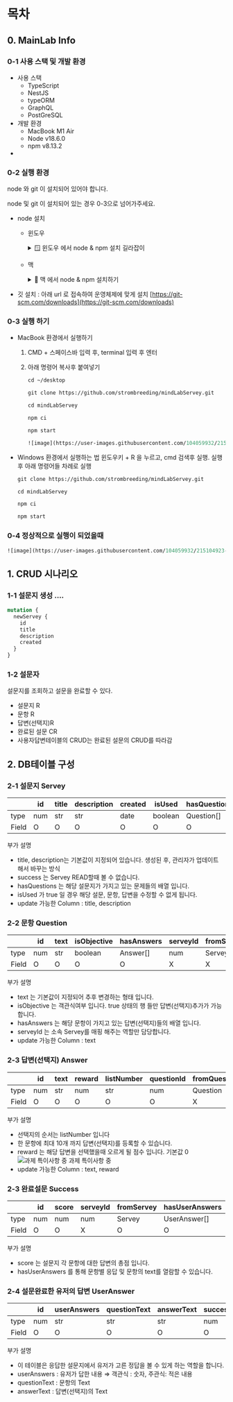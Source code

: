 # 목차

## 0. MainLab Info

### 0-1 사용 스택 및 개발 환경

- 사용 스택
  - TypeScript
  - NestJS
  - typeORM
  - GraphQL
  - PostGreSQL
- 개발 환경
  - MacBook M1 Air
  - Node v18.6.0
  - npm v8.13.2
-

### 0-2 실행 환경

node 와 git 이 설치되어 있어야 합니다.

node 및 git 이 설치되어 있는 경우 0-3으로 넘어가주세요.

- node 설치
  - 윈도우
      <details>
      <summary> 🪟 윈도우 에서 node & npm 설치 길라잡이 </summary>
      <div markdown="2">
      <h3>1. 아래 주소로 들어가서 node 를 설치 합니다. </h3>
      <p>[https://nodejs.org/ko/](https://nodejs.org/ko/)</p>
      
      <h3>2. 윈도우키 + R 을 누르고 cmd 입력 후 실행</h3>
      
      <p> 아래 명령어 입력 후, v18.x.x 가 나온다면 성공입니다! </p>
      
      </div>
      
      </details>

  - 맥
      <details>
      <summary> 🍏 맥 에서 node & npm 설치하기 </summary>
      <div markdown="2">
      <h3>1. 아래 주소로 들어가서 node를 설치합니다</h3>
      <p>[https://nodejs.org/ko/](https://nodejs.org/ko/)</p>
      
      <h3>2. 커맨드 + 스페이스 을 누르고 terminal 입력 후 실행</h3>
      
      ```
      node -v
      
      ```
      
      node -v 했을때 v18.x.x 가 나오면 설치 성공!
      
      </div>
      
      </details>

- 깃 설치 : 아래 url 로 접속하여 운영체제에 맞게 설치
  [https://git-scm.com/downloads](https://git-scm.com/downloads)

### 0-3 실행 하기

- MacBook 환경에서 실행하기

  1. CMD + 스페이스바 입력 후, terminal 입력 후 엔터
  2. 아래 명령어 복사후 붙여넣기

     ```graphql
     cd ~/desktop
     ```

     ```graphql
     git clone https://github.com/strombreeding/mindLabServey.git
     ```

     ```graphql
     cd mindLabServey
     ```

     ```graphql
     npm ci
     ```

     ```graphql
     npm start
     ```

     ```graphql
     ![image](https://user-images.githubusercontent.com/104059932/215104923-cead0afe-3f80-4d2a-b3fd-9087bb9c9b79.png)
     ```

- Windows 환경에서 실행하는 법
  윈도우키 + R 을 누르고, cmd 검색후 실행.
  실행 후 아래 명령어들 차례로 실행
  ```graphql
  git clone https://github.com/strombreeding/mindLabServey.git
  ```
  ```graphql
  cd mindLabServey
  ```
  ```graphql
  npm ci
  ```
  ```graphql
  npm start
  ```

### 0-4 정상적으로 실행이 되었을때

```graphql
![image](https://user-images.githubusercontent.com/104059932/215104923-cead0afe-3f80-4d2a-b3fd-9087bb9c9b79.png)
```

## 1. CRUD 시나리오

### 1-1 설문지 생성 ….

```graphql
mutation {
  newServey {
    id
    title
    description
    created
  }
}
```

### 1-2 설문자

설문지를 조회하고 설문을 완료할 수 있다.

- 설문지 R
- 문항 R
- 답변(선택지)R
- 완료된 설문 CR
- 사용자답변테이블의 CRUD는 완료된 설문의 CRUD를 따라감

## 2. DB테이블 구성

### 2-1 설문지 Servey

|       | id  | title | description | created | isUsed  | hasQuestions | success   |
| ----- | --- | ----- | ----------- | ------- | ------- | ------------ | --------- |
| type  | num | str   | str         | date    | boolean | Question[]   | Success[] |
| Field | O   | O     | O           | O       | O       | O            | X         |

부가 설명

- title, description는 기본값이 지정되어 있습니다. 생성된 후, 관리자가 업데이트 해서 바꾸는 방식
- success 는 Servey READ할때 볼 수 없습니다.
- hasQuestions 는 해당 설문지가 가지고 있는 문제들의 배열 입니다.
- isUsed 가 true 일 경우 해당 설문, 문항, 답변을 수정할 수 없게 됩니다.
- update 가능한 Column : title, description

### 2-2 문항 Question

|       | id  | text | isObjective | hasAnswers | serveyId | fromServey |
| ----- | --- | ---- | ----------- | ---------- | -------- | ---------- |
| type  | num | str  | boolean     | Answer[]   | num      | Servey     |
| Field | O   | O    | O           | O          | X        | X          |

부가 설명

- text 는 기본값이 지정되어 추후 변경하는 형태 입니다.
- isObjective 는 객관식여부 입니다. true 상태의 행 들만 답변(선택지)추가가 가능합니다.
- hasAnswers 는 해당 문항이 가지고 있는 답변(선택지)들의 배열 입니다.
- serveyId 는 소속 Servey를 매핑 해주는 역할만 담당합니다.
- update 가능한 Column : text

### 2-3 답변(선택지) Answer

|       | id  | text | reward | listNumber | questionId | fromQuestion |
| ----- | --- | ---- | ------ | ---------- | ---------- | ------------ |
| type  | num | str  | num    | str        | num        | Question     |
| Field | O   | O    | O      | O          | O          | X            |

부가 설명

- 선택지의 순서는 listNumber 입니다
- 한 문항에 최대 10개 까지 답변(선택지)를 등록할 수 있습니다.
- reward 는 해당 답변을 선택했을때 오르게 될 점수 입니다. 기본값 0
  ![과제 특이사항 중](https://s3-us-west-2.amazonaws.com/secure.notion-static.com/1022327c-ad55-4bb5-b687-d0f80c4a7fa1/Untitled.png)
  과제 특이사항 중
- update 가능한 Column : text, reward

### 2-3 완료설문 Success

|       | id  | score | serveyId | fromServey | hasUserAnswers |
| ----- | --- | ----- | -------- | ---------- | -------------- |
| type  | num | num   | num      | Servey     | UserAnswer[]   |
| Field | O   | O     | X        | O          | O              |

부가 설명

- score 는 설문지 각 문항에 대한 답변의 총점 입니다.
- hasUserAnswers 를 통해 문항별 응답 및 문항의 text를 열람할 수 있습니다.

### 2-4 설문완료한 유저의 답변 UserAnswer

|       | id  | userAnswers | questionText | answerText | successId | fromSuccessId |
| ----- | --- | ----------- | ------------ | ---------- | --------- | ------------- |
| type  | num | str         | str          | str        | num       | Success       |
| Field | O   | O           | O            | O          | O         | X             |

부가 설명

- 이 테이블은 응답한 설문지에서 유저가 고른 정답을 볼 수 있게 하는 역할을 합니다.
- userAnswers : 유저가 답한 내용
  ⇒ 객관식 : 숫자, 주관식: 적은 내용
- questionText : 문항의 Text
- answerText : 답변(선택지)의 Text
